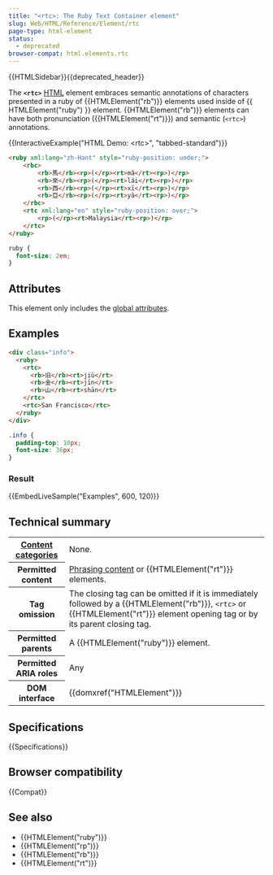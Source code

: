 ```yaml
---
title: "<rtc>: The Ruby Text Container element"
slug: Web/HTML/Reference/Element/rtc
page-type: html-element
status:
  - deprecated
browser-compat: html.elements.rtc
---
```


{{HTMLSidebar}}{{deprecated_header}}

The **`<rtc>`** [HTML](/en-US/docs/Web/HTML) element embraces semantic annotations of characters presented in a ruby of {{HTMLElement("rb")}} elements used inside of {{ HTMLElement("ruby") }} element. {{HTMLElement("rb")}} elements can have both pronunciation ({{HTMLElement("rt")}}) and semantic (`<rtc>`) annotations.

{{InteractiveExample("HTML Demo: &lt;rtc&gt;", "tabbed-standard")}}

```html interactive-example
<ruby xml:lang="zh-Hant" style="ruby-position: under;">
    <rbc>
        <rb>馬</rb><rp>(</rp><rt>mǎ</rt><rp>)</rp>
        <rb>來</rb><rp>(</rp><rt>lái</rt><rp>)</rp>
        <rb>西</rb><rp>(</rp><rt>xī</rt><rp>)</rp>
        <rb>亞</rb><rp>(</rp><rt>yà</rt><rp>)</rp>
    </rbc>
    <rtc xml:lang="en" style="ruby-position: over;">
        <rp>(</rp><rt>Malaysia</rt><rp>)</rp>
    </rtc>
</ruby>
```

```css interactive-example
ruby {
  font-size: 2em;
}
```

## Attributes

This element only includes the [global attributes](/en-US/docs/Web/HTML/Reference/Global_attributes).

## Examples

```html
<div class="info">
  <ruby>
    <rtc>
      <rb>旧</rb><rt>jiù</rt>
      <rb>金</rb><rt>jīn</rt>
      <rb>山</rb><rt>shān</rt>
    </rtc>
    <rtc>San Francisco</rtc>
  </ruby>
</div>
```

```css hidden
.info {
  padding-top: 10px;
  font-size: 36px;
}
```

### Result

{{EmbedLiveSample("Examples", 600, 120)}}

## Technical summary

<table class="properties">
  <tbody>
    <tr>
      <th scope="row">
        <a href="/en-US/docs/Web/HTML/Guides/Content_categories"
          >Content categories</a
        >
      </th>
      <td>None.</td>
    </tr>
    <tr>
      <th scope="row">Permitted content</th>
      <td>
        <a href="/en-US/docs/Web/HTML/Guides/Content_categories#phrasing_content"
          >Phrasing content</a
        >
        or {{HTMLElement("rt")}} elements.
      </td>
    </tr>
    <tr>
      <th scope="row">Tag omission</th>
      <td>
        The closing tag can be omitted if it is immediately followed by a
        {{HTMLElement("rb")}}, <code>&lt;rtc&gt;</code> or
        {{HTMLElement("rt")}} element opening tag or by its parent
        closing tag.
      </td>
    </tr>
    <tr>
      <th scope="row">Permitted parents</th>
      <td>A {{HTMLElement("ruby")}} element.</td>
    </tr>
    <tr>
      <th scope="row">Permitted ARIA roles</th>
      <td>Any</td>
    </tr>
    <tr>
      <th scope="row">DOM interface</th>
      <td>{{domxref("HTMLElement")}}</td>
    </tr>
  </tbody>
</table>

## Specifications

{{Specifications}}

## Browser compatibility

{{Compat}}

## See also

- {{HTMLElement("ruby")}}
- {{HTMLElement("rp")}}
- {{HTMLElement("rb")}}
- {{HTMLElement("rt")}}
